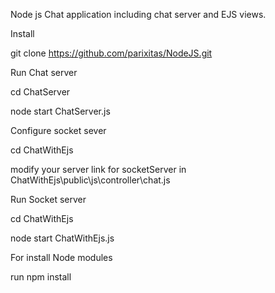 Node js Chat application including chat server and EJS views.


Install

git clone https://github.com/parixitas/NodeJS.git


Run Chat server

cd ChatServer

node start ChatServer.js

Configure socket sever

cd ChatWithEjs

modify your server link for socketServer in ChatWithEjs\public\js\controller\chat.js

Run Socket server

cd ChatWithEjs

node start ChatWithEjs.js


For install Node modules

run npm install





